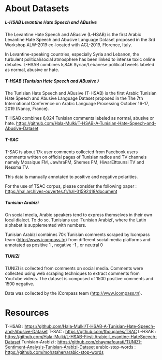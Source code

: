 # About Datasets

##### L-HSAB Levantine Hate Speech and ABusive 
The Levantine Hate Speech and ABusive (L-HSAB) is the first Arabic Levantine Hate Speech and Abusive Language Dataset proposed in the 3rd Workshop ALW-2019 co-located with ACL-2019, Florence, Italy.

In Levantine-speaking countries, especially Syria and Lebanon, the turbulent political/social atmosphere has been linked to intense toxic online debates.
L-HSAB combines 5,846 Syrian/Lebanese political tweets labeled as normal, abusive or hate.

##### T-HSAB (Tunisian Hate Speech and ABusive )
The Tunisian Hate Speech and ABusive (T-HSAB) is the first Arabic Tunisian Hate Speech and Abusive Language Dataset proposed in the The 7th International Conference on Arabic Language Processing October 16-17, 2019 (Nancy, France).

T-HSAB combines 6,024 Tunisian comments labeled as normal, abusive or hate. 
https://github.com/Hala-Mulki/T-HSAB-A-Tunisian-Hate-Speech-and-Abusive-Dataset
##### T-SAC
T-SAC is about 17k user comments collected from Facebook users comments written on official pages of Tunisian radios and TV channels namely Mosaique FM, JawhraFM, Shemes FM, HiwarElttounsi TV and Nessma TV. 

This data is manually annotated to positive and negative polarities. 

For the use of TSAC corpus, please consider the following paper :
https://hal.archives-ouvertes.fr/hal-01592418/document
##### Tunisian Arabizi
On social media, Arabic speakers tend to express themselves in their own local dialect. To do so, Tunisians use ‘Tunisian Arabizi’, where the Latin alphabet is supplemented with numbers.

Tunisian Arabizi  combines 70k Tunisian comments scraped by Icompass team (http://www.icompass.tn) from different social media platforms and annotated as  positive 1 , negative -1 , or neutral 0  

##### TUNIZI

TUNIZI is collected from comments on social media.
Comments were collected using web scraping techniques to extract comments from YouTube videos.
The dataset is composed of 1500 positive comments and 1500 negative.

Data was collected by the iCompass team (http://www.icompass.tn).


# Resources

T-HSAB :         https://github.com/Hala-Mulki/T-HSAB-A-Tunisian-Hate-Speech-and-Abusive-Dataset
T-SAC :         https://github.com/fbougares/TSAC
L-HSAB           : https://github.com/Hala-Mulki/L-HSAB-First-Arabic-Levantine-HateSpeech-Dataset
Tunisian-Arabizi : https://github.com/chaymafourati/TUNIZI-Sentiment-Analysis-Tunisian-Arabizi-Dataset
arabic-stop-words : https://github.com/mohataher/arabic-stop-words
